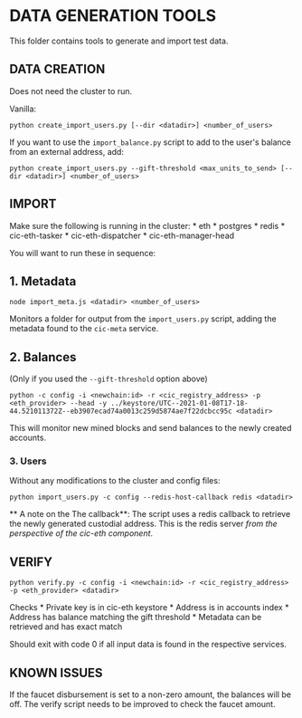 # DATA GENERATION TOOLS

This folder contains tools to generate and import test data.

## DATA CREATION

Does not need the cluster to run.

Vanilla:

`python create_import_users.py [--dir <datadir>] <number_of_users>`

If you want to use the `import_balance.py` script to add to the user's balance from an external address, add:

`python create_import_users.py --gift-threshold <max_units_to_send> [--dir <datadir>] <number_of_users>`


## IMPORT

Make sure the following is running in the cluster:
	* eth
	* postgres
	* redis
	* cic-eth-tasker
	* cic-eth-dispatcher
	* cic-eth-manager-head


You will want to run these in sequence:


## 1. Metadata

`node import_meta.js <datadir> <number_of_users>`

Monitors a folder for output from the `import_users.py` script, adding the metadata found to the `cic-meta` service.


## 2. Balances

(Only if you used the `--gift-threshold` option above)

`python -c config -i <newchain:id> -r <cic_registry_address> -p <eth_provider> --head -y ../keystore/UTC--2021-01-08T17-18-44.521011372Z--eb3907ecad74a0013c259d5874ae7f22dcbcc95c <datadir>` 

This will monitor new mined blocks and send balances to the newly created accounts.


### 3. Users

Without any modifications to the cluster and config files:

`python import_users.py -c config --redis-host-callback redis <datadir>`

** A note on the The callback**:  The script uses a redis callback to retrieve the newly generated custodial address. This is the redis server _from the perspective of the cic-eth component_.


## VERIFY

`python verify.py -c config -i <newchain:id> -r <cic_registry_address> -p <eth_provider> <datadir>` 

Checks
	* Private key is in cic-eth keystore
	* Address is in accounts index
	* Address has balance matching the gift threshold 
	* Metadata can be retrieved and has exact match

Should exit with code 0 if all input data is found in the respective services.


## KNOWN ISSUES

If the faucet disbursement is set to a non-zero amount, the balances will be off. The verify script needs to be improved to check the faucet amount.
